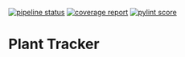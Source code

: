 [![pipeline status](https://gitlab.com/jamedeus/plant-tracker/badges/master/pipeline.svg)](https://gitlab.com/jamedeus/plant-tracker/-/commits/master)
[![coverage report](https://gitlab.com/jamedeus/plant-tracker/badges/master/coverage.svg)](https://gitlab.com/jamedeus/plant-tracker/-/commits/master)
[![pylint score](https://gitlab.com/jamedeus/plant-tracker/-/jobs/artifacts/master/raw/pylint/pylint.svg?job=pylint)](https://gitlab.com/jamedeus/plant-tracker/-/jobs/artifacts/master/raw/pylint/pylint.log?job=pylint)




# Plant Tracker
